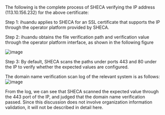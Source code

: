 
The following is the complete process of SHECA verifying the IP address (113.10.156.232) for the above certificate:

Step 1: ihuandu applies to SHECA for an SSL certificate that supports the IP through the operator platform provided by SHECA.

Step 2: ihuandu obtains the file verification path and verification value through the operator platform interface, as shown in the following figure

![image](https://github.com/SHECA-Alvin/cabgroup/assets/163508594/8835a474-8350-4147-88fc-8b7b67c2914d#pic_left)

Step 3: By default, SHECA scans the paths under ports 443 and 80 under the IP to verify whether the expected values ​​are configured.

The domain name verification scan log of the relevant system is as follows:
![image](https://github.com/SHECA-Alvin/cabgroup/assets/163508594/c379289e-90ab-4211-b902-5a9f4e9d431b#pic_left)

From the log, we can see that SHECA scanned the expected value through the 443 port of the IP, and judged that the domain name verification passed. Since this discussion does not involve organization    information validation, it will not be described in detail here.
